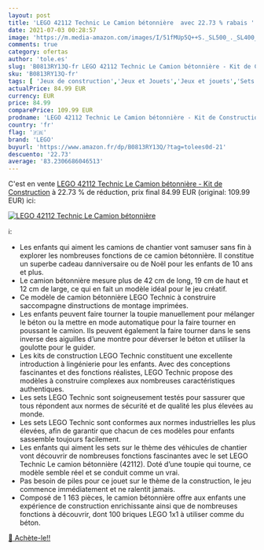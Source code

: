```yaml
---
layout: post
title: 'LEGO 42112 Technic Le Camion bétonnière  avec 22.73 % rabais '
date: 2021-07-03 00:28:57
image: 'https://m.media-amazon.com/images/I/51fMUp5Q++S._SL500_._SL400_.jpg'
comments: true
category: ofertas
author: 'tole.es'
slug: 'B0813RY13Q-fr LEGO 42112 Technic Le Camion bétonnière - Kit de Construction'
sku: 'B0813RY13Q-fr'
tags: [ 'Jeux de construction','Jeux et Jouets','Jeux et jouets','Sets de jeux de construction','lego', ]
actualPrice: 84.99 EUR
currency: EUR
price: 84.99
comparePrice: 109.99 EUR
prodname: 'LEGO 42112 Technic Le Camion bétonnière - Kit de Construction'
country: 'fr'
flag: '🇫🇷'
brand: 'LEGO'
buyurl: 'https://www.amazon.fr/dp/B0813RY13Q/?tag=tolees0d-21'
descuento: '22.73'
average: '83.2306686046513'
---
```


C'est en vente [LEGO 42112 Technic Le Camion bétonnière - Kit de Construction](https://www.amazon.fr/dp/B0813RY13Q/?tag=tolees0d-21)  à  22.73 % de réduction, prix final  84.99 EUR (original: 109.99 EUR) ici:

[![LEGO 42112 Technic Le Camion bétonnière ](https://m.media-amazon.com/images/I/51fMUp5Q++S._SL500_._SL400_.jpg)](https://www.amazon.fr/dp/B0813RY13Q/?tag=tolees0d-21)

ℹ️:

- Les enfants qui aiment les camions de chantier vont samuser sans fin à explorer les nombreuses fonctions de ce camion bétonnière. Il constitue un superbe cadeau danniversaire ou de Noël pour les enfants de 10 ans et plus.
- Le camion bétonnière mesure plus de 42 cm de long, 19 cm de haut et 12 cm de large, ce qui en fait un modèle idéal pour le jeu créatif.
- Ce modèle de camion bétonnière LEGO Technic à construire saccompagne dinstructions de montage imprimées.
- Les enfants peuvent faire tourner la toupie manuellement pour mélanger le béton ou la mettre en mode automatique pour la faire tourner en poussant le camion. Ils peuvent également la faire tourner dans le sens inverse des aiguilles d’une montre pour déverser le béton et utiliser la goulotte pour le guider.
- Les kits de construction LEGO Technic constituent une excellente introduction à lingénierie pour les enfants. Avec des conceptions fascinantes et des fonctions réalistes, LEGO Technic propose des modèles à construire complexes aux nombreuses caractéristiques authentiques.
- Les sets LEGO Technic sont soigneusement testés pour sassurer que tous répondent aux normes de sécurité et de qualité les plus élevées au monde.
- Les sets LEGO Technic sont conformes aux normes industrielles les plus élevées, afin de garantir que chacun de ces modèles pour enfants sassemble toujours facilement.
- Les enfants qui aiment les sets sur le thème des véhicules de chantier vont découvrir de nombreuses fonctions fascinantes avec le set LEGO Technic Le camion bétonnière (42112). Doté d’une toupie qui tourne, ce modèle semble réel et se conduit comme un vrai.
- Pas besoin de piles pour ce jouet sur le thème de la construction, le jeu commence immédiatement et ne ralentit jamais.
- Composé de 1 163 pièces, le camion bétonnière offre aux enfants une expérience de construction enrichissante ainsi que de nombreuses fonctions à découvrir, dont 100 briques LEGO 1x1 à utiliser comme du béton.

[🛒 Achète-le!!](https://www.amazon.fr/dp/B0813RY13Q/?tag=tolees0d-21)

